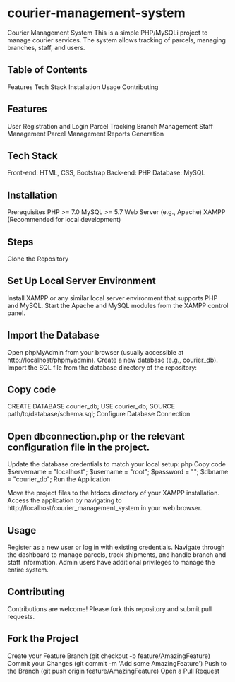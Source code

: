 # courier-management-system
Courier Management System This is a simple PHP/MySQLi project to manage courier services. The system allows tracking of parcels, managing branches, staff, and users.

## Table of Contents
Features Tech Stack Installation Usage Contributing

## Features
User Registration and Login Parcel Tracking Branch Management Staff Management Parcel Management Reports Generation

## Tech Stack
Front-end: HTML, CSS, Bootstrap Back-end: PHP Database: MySQL

## Installation
Prerequisites PHP >= 7.0 MySQL >= 5.7 Web Server (e.g., Apache) XAMPP (Recommended for local development)

## Steps
Clone the Repository

## Set Up Local Server Environment
Install XAMPP or any similar local server environment that supports PHP and MySQL. Start the Apache and MySQL modules from the XAMPP control panel.

## Import the Database
Open phpMyAdmin from your browser (usually accessible at http://localhost/phpmyadmin). Create a new database (e.g., courier_db). Import the SQL file from the database directory of the repository:

## Copy code
CREATE DATABASE courier_db; USE courier_db; SOURCE path/to/database/schema.sql; Configure Database Connection

## Open dbconnection.php or the relevant configuration file in the project.
Update the database credentials to match your local setup: php Copy code $servername = "localhost"; $username = "root"; $password = ""; $dbname = "courier_db"; Run the Application

Move the project files to the htdocs directory of your XAMPP installation.
Access the application by navigating to http://localhost/courier_management_system in your web browser.

## Usage
Register as a new user or log in with existing credentials. Navigate through the dashboard to manage parcels, track shipments, and handle branch and staff information. Admin users have additional privileges to manage the entire system.

## Contributing
Contributions are welcome! Please fork this repository and submit pull requests.

## Fork the Project
Create your Feature Branch (git checkout -b feature/AmazingFeature) Commit your Changes (git commit -m 'Add some AmazingFeature') Push to the Branch (git push origin feature/AmazingFeature) Open a Pull Request
